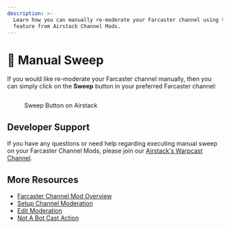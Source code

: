 ```yaml
---
description: >-
  Learn how you can manually re-moderate your Farcaster channel using the Sweep
  feature from Airstack Channel Mods.
---
```


# 🧹 Manual Sweep

If you would like re-moderate your Farcaster channel manually, then you can simply click on the **Sweep** button in your preferred Farcaster channel:

<figure><img src="../../.gitbook/assets/Screenshot 2024-05-30 at 11.02.28 AM copy 2.png" alt=""><figcaption><p>Sweep Button on Airstack</p></figcaption></figure>

## Developer Support

If you have any questions or need help regarding executing manual sweep on your Farcaster Channel Mods, please join our [Airstack's Warpcast Channel](https://warpcast.com/\~/channel/airstack).

## More Resources

* [Farcaster Channel Mod Overview](overview.md)
* [Setup Channel Moderation](setup-channel-moderation.md)
* [Edit Moderation](edit-moderation.md)
* [Not A Bot Cast Action](not-a-bot-cast-action.md)
